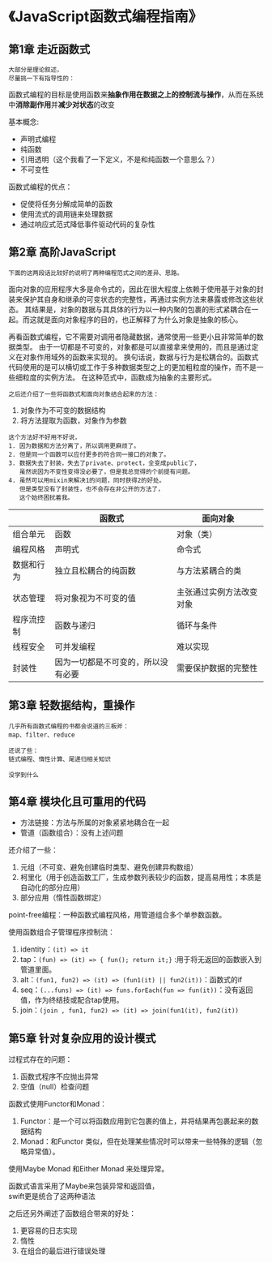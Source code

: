# 《JavaScript函数式编程指南》
## 第1章 走近函数式

```
大部分是理论叙述，
尽量挑一下有指导性的：
```

函数式编程的目标是使用函数来**抽象作用在数据之上的控制流与操作**，从而在系统中**消除副作用**并**减少对状态**的改变

基本概念:
* 声明式编程
* 纯函数
* 引用透明（这个我看了一下定义，不是和纯函数一个意思么？）
* 不可变性

函数式编程的优点：
* 促使将任务分解成简单的函数
* 使用流式的调用链来处理数据
* 通过响应式范式降低事件驱动代码的复杂性



## 第2章 高阶JavaScript

```
下面的这两段话比较好的说明了两种编程范式之间的差异、思路。
```

面向对象的应用程序大多是命令式的，因此在很大程度上依赖于使用基于对象的封装来保护其自身和继承的可变状态的完整性，再通过实例方法来暴露或修改这些状态。
其结果是，对象的数据与其具体的行为以一种内聚的包裹的形式紧耦合在一起。而这就是面向对象程序的目的，也正解释了为什么对象是抽象的核心。

再看函数式编程，它不需要对调用者隐藏数据，通常使用一些更小且非常简单的数据类型。
由于一切都是不可变的，对象都是可以直接拿来使用的，而且是通过定义在对象作用域外的函数来实现的。
换句话说，数据与行为是松耦合的。函数式代码使用的是可以横切或工作于多种数据类型之上的更加粗粒度的操作，而不是一些细粒度的实例方法。
在这种范式中，函数成为抽象的主要形式。

```
之后还介绍了一些将函数式和面向对象结合起来的方法：
```
1. 对象作为不可变的数据结构
2. 将方法提取为函数，对象作为参数

```
这个方法好不好用不好说，
1. 因为数据和方法分离了，所以调用更麻烦了。
2. 但是同一个函数可以应付更多的符合同一接口的对象了。
3. 数据失去了封装，失去了private、protect，全变成public了，
   虽然说因为不变性变得没必要了，但是我总觉得的个前提有问题。
4. 虽然可以用mixin来解决1的问题，同时获得2的好处。
   但是类型没有了封装性，也不会存在非公开的方法了，
   这个始终困扰着我。
```

||函数式|面向对象|
|---|---|---|
|组合单元|函数|对象（类）|
|编程风格|声明式|命令式|
|数据和行为|独立且松耦合的纯函数|与方法紧耦合的类|
|状态管理|将对象视为不可变的值|主张通过实例方法改变对象|
|程序流控制|函数与递归|循环与条件|
|线程安全|可并发编程|难以实现|
|封装性|因为一切都是不可变的，所以没有必要|需要保护数据的完整性|

## 第3章 轻数据结构，重操作
```
几乎所有函数式编程的书都会说道的三板斧：
map、filter、reduce

还说了些：
链式编程、惰性计算、尾递归相关知识

没学到什么
```

## 第4章 模块化且可重用的代码
* 方法链接：方法与所属的对象紧紧地耦合在一起
* 管道（函数组合）：没有上述问题

还介绍了一些：
1. 元组（不可变、避免创建临时类型、避免创建异构数组）
2. 柯里化（用于创造函数工厂，生成参数列表较少的函数，提高易用性；本质是自动化的部分应用）
3. 部分应用（惰性函数绑定）

point-free编程：一种函数式编程风格，用管道组合多个单参数函数。

使用函数组合子管理程序控制流：
1. identity：```(it) => it```
2. tap：```(fun) => (it) => { fun(); return it;}``` :用于将无返回的函数嵌入到管道里面。
3. alt：```(fun1, fun2) => (it) => (fun1(it) || fun2(it))```：函数式的if
4. seq：```(...funs) => (it) => funs.forEach(fun => fun(it))```：没有返回值，作为终结技或配合tap使用。
5. join：```(join , fun1, fun2) => (it) => join(fun1(it), fun2(it))```

## 第5章 针对复杂应用的设计模式
过程式存在的问题：
1. 函数式程序不应抛出异常
2. 空值（null）检查问题

函数式使用Functor和Monad：
1. Functor：是一个可以将函数应用到它包裹的值上，并将结果再包裹起来的数据结构
2. Monad：和Functor 类似，但在处理某些情况时可以带来一些特殊的逻辑（忽略异常值）。

使用Maybe Monad 和Either Monad 来处理异常。

函数式语言采用了Maybe来包装异常和返回值，<br>
swift更是统合了这两种语法

之后还另外阐述了函数组合带来的好处：
1. 更容易的日志实现
2. 惰性
3. 在组合的最后进行错误处理
